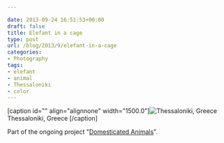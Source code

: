 ```yaml
---

date: 2013-09-24 16:51:53+00:00
draft: false
title: Elefant in a cage
type: post
url: /blog/2013/9/elefant-in-a-cage
categories:
- Photography
tags:
- elefant
- animal
- Thessaloniki
- color
---
```


[caption id="" align="alignnone" width="1500.0"]![ Thessaloniki, Greece ](/images/2013-09-24-20139elefant-in-a-cage/20130722-R0011232.jpg)
 Thessaloniki, Greece [/caption] 
  



Part of the ongoing project "[Domesticated Animals](/domesticated-animals)".
